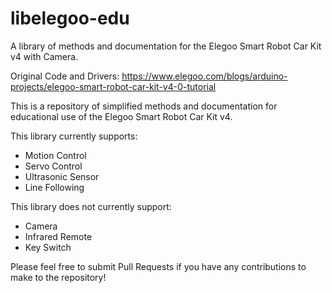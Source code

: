 # libelegoo-edu
A library of methods and documentation for the Elegoo Smart Robot Car Kit v4 with Camera.

Original Code and Drivers: https://www.elegoo.com/blogs/arduino-projects/elegoo-smart-robot-car-kit-v4-0-tutorial

This is a repository of simplified methods and documentation for educational use of the Elegoo Smart Robot Car Kit v4.

This library currently supports:
- Motion Control
- Servo Control
- Ultrasonic Sensor
- Line Following

This library does not currently support:
- Camera
- Infrared Remote
- Key Switch

Please feel free to submit Pull Requests if you have any contributions to make to the repository!
